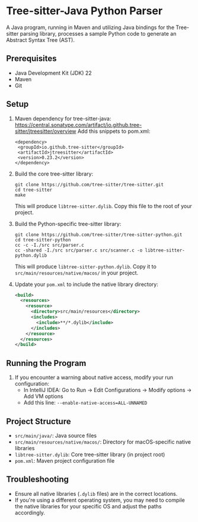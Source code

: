 # Tree-sitter-Java Python Parser

A Java program, running in Maven and utilizing Java bindings for the Tree-sitter parsing library, processes a sample Python code to generate an Abstract Syntax Tree (AST). 

## Prerequisites

- Java Development Kit (JDK) 22 
- Maven
- Git

## Setup

1. Maven dependency for tree-sitter-java: https://central.sonatype.com/artifact/io.github.tree-sitter/jtreesitter/overview
   Add this snippets to pom.xml:
   ```
   <dependency>
    <groupId>io.github.tree-sitter</groupId>
    <artifactId>jtreesitter</artifactId>
    <version>0.23.2</version>
   </dependency>
   ```

2. Build the core tree-sitter library:
   ```
   git clone https://github.com/tree-sitter/tree-sitter.git
   cd tree-sitter
   make
   ```
   This will produce `libtree-sitter.dylib`. Copy this file to the root of your project.

3. Build the Python-specific tree-sitter library:
   ```
   git clone https://github.com/tree-sitter/tree-sitter-python.git
   cd tree-sitter-python
   cc -c -I./src src/parser.c
   cc -shared -I./src src/parser.c src/scanner.c -o libtree-sitter-python.dylib
   ```
   This will produce `libtree-sitter-python.dylib`. Copy it to `src/main/resources/native/macos/` in your project.


4. Update your `pom.xml` to include the native library directory:
   ```xml
   <build>
     <resources>
       <resource>
         <directory>src/main/resources</directory>
         <includes>
           <include>**/*.dylib</include>
         </includes>
       </resource>
     </resources>
   </build>
   ```

## Running the Program

1. If you encounter a warning about native access, modify your run configuration:
   - In IntelliJ IDEA: Go to Run → Edit Configurations → Modify options → Add VM options
   - Add this line: `--enable-native-access=ALL-UNNAMED`


## Project Structure

- `src/main/java/`: Java source files
- `src/main/resources/native/macos/`: Directory for macOS-specific native libraries
- `libtree-sitter.dylib`: Core tree-sitter library (in project root)
- `pom.xml`: Maven project configuration file

## Troubleshooting

- Ensure all native libraries (`.dylib` files) are in the correct locations.
- If you're using a different operating system, you may need to compile the native libraries for your specific OS and adjust the paths accordingly.

